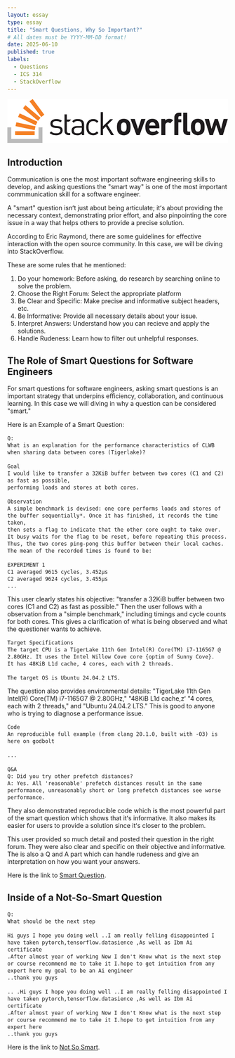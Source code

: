 ```yaml
---
layout: essay
type: essay
title: "Smart Questions, Why So Important?"
# All dates must be YYYY-MM-DD format!
date: 2025-06-10
published: true
labels:
  - Questions
  - ICS 314
  - StackOverflow
---
```


<img src="../img/stackoverflow.jpeg">

## Introduction

Communication is one the most important software engineering skills to develop, and asking questions the "smart way" is one of the most
important commmunication skill for a software engineer. 

A "smart" question isnʻt just about being articulate; itʻs about providing the necessary context, demonstrating prior effort, and also
pinpointing the core issue in a way that helps others to provide a precise solution.

According to Eric Raymond, there are some guidelines for effective interaction with the open source community. In this case, we will be diving into StackOverflow. 

These are some rules that he mentioned:

1. Do your homework: Before asking, do research by searching online to solve the problem.
2. Choose the Right Forum: Select the appropriate platform
3. Be Clear and Specific: Make precise and informative subject headers, etc.
4. Be Informative: Provide all necessary details about your issue.
5. Interpret Answers: Understand how you can recieve and apply the solutions.
6. Handle Rudeness: Learn how to filter out unhelpful responses.


## The Role of Smart Questions for Software Engineers

For smart questions for software engineers, asking smart questions is an important strategy that underpins efficiency, collaboration, and continuous learning. In this case we will diving in why a question can be considered "smart."

Here is an Example of a Smart Question:

```
Q:
What is an explanation for the performance characteristics of CLWB when sharing data between cores (Tigerlake)?

Goal
I would like to transfer a 32KiB buffer between two cores (C1 and C2) as fast as possible,
performing loads and stores at both cores.

Observation
A simple benchmark is devised: one core performs loads and stores of the buffer sequentially*. Once it has finished, it records the time taken,
then sets a flag to indicate that the other core ought to take over. It busy waits for the flag to be reset, before repeating this process.
Thus, the two cores ping-pong this buffer between their local caches. The mean of the recorded times is found to be:

EXPERIMENT 1
C1 averaged 9615 cycles, 3.452µs
C2 averaged 9624 cycles, 3.455µs
...

```

This user clearly states his objective: "transfer a 32KiB buffer between two cores (C1 and C2) as fast as possible." Then the user follows with a observation from a "simple benchmark," including timings and cycle counts for both cores. This gives a clarification of what is being observed and what the questioner wants to achieve.

```
Target Specifications
The target CPU is a TigerLake 11th Gen Intel(R) Core(TM) i7-1165G7 @ 2.80GHz. It uses the Intel Willow Cove core {optim of Sunny Cove}.
It has 48KiB L1d cache, 4 cores, each with 2 threads.

The target OS is Ubuntu 24.04.2 LTS.
```

The question also provides environmental details: "TigerLake 11th Gen Intel(R) Core(TM) i7-1165G7 @ 2.80GHz," "48KiB L1d cache,zʻ "4 cores, each with 2 threads," and "Ubuntu 24.04.2 LTS." This is good to anyone who is trying to diagnose a performance issue. 

```
Code
An reproducible full example (from clang 20.1.0, built with -O3) is here on godbolt

...

Q&A
Q: Did you try other prefetch distances?
A: Yes. All 'reasonable' prefetch distances result in the same performance, unreasonably short or long prefetch distances see worse performance.
```

They also demonstrated reproducible code which is the most powerful part of the smart question which shows that itʻs informative. It also makes its easier for users to provide a solution since itʻs closer to the problem. 

This user provided so much detail and posted their question in the right forum. They were also clear and specific on their objective and informative. The is also a Q and A part which can handle rudeness and give an interpretation on how you want your answers.


Here is the link to [Smart Question](https://stackoverflow.com/questions/79646975/what-is-an-explanation-for-the-performance-characteristics-of-clwb-when-sharing).


## Inside of a Not-So-Smart Question

```
Q:
What should be the next step

Hi guys I hope you doing well ..I am really felling disappointed I have taken pytorch,tensorflow.datasience ,As well as Ibm Ai certificate
.After almost year of working Now I don't Know what is the next step or course recommend me to take it I.hope to get intuition from any expert here my goal to be an Ai engineer
..thank you guys

.. .Hi guys I hope you doing well ..I am really felling disappointed I have taken pytorch,tensorflow.datasience ,As well as Ibm Ai certificate
.After almost year of working Now I don't Know what is the next step or course recommend me to take it I.hope to get intuition from any expert here
..thank you guys

```

Here is the link to [Not So Smart](https://stackoverflow.com/questions/79661426/what-should-be-the-next-step).

